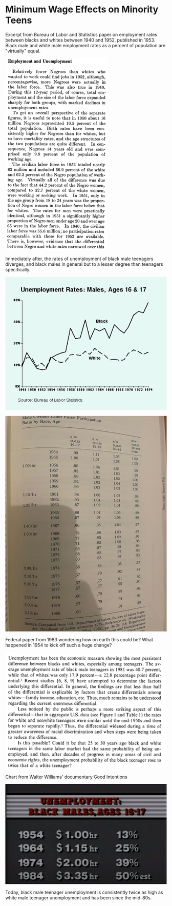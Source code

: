 # Minimum Wage Effects on Minority Teens

Excerpt from Bureau of Labor and Statistics paper on employment rates
between blacks and whites between 1940 and 1952, published in 1953.
Black male and white male employment rates as a percent of population
are "virtually" equal.

![](image2.png)

Immediately after, the rates of unemployment of black male teenagers
diverges, and black males in general but to a lesser degree than
teenagers specifically.

![](rates.png)

![](bls.jpg)

Federal paper from 1983 wondering how on earth this could be? What
happened in 1954 to kick off such a huge change?

![](possible.png)

Chart from Walter Williams' documentary Good Intentions

![](min_wage.png)

Today, black male teenager unemployment is consistently twice as high as
white male teenager unemployment and has been since the mid-80s.
